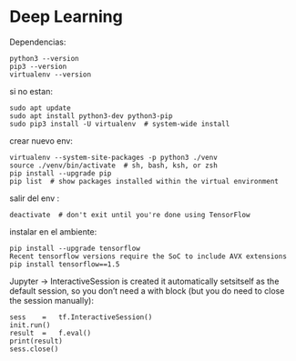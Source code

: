 Deep Learning
===

Dependencias:

	python3 --version
	pip3 --version
	virtualenv --version
si no estan:

	sudo apt update
	sudo apt install python3-dev python3-pip
	sudo pip3 install -U virtualenv  # system-wide install

crear nuevo env:

	virtualenv --system-site-packages -p python3 ./venv
	source ./venv/bin/activate  # sh, bash, ksh, or zsh
	pip install --upgrade pip
	pip list  # show packages installed within the virtual environment

salir del env :

	deactivate  # don't exit until you're done using TensorFlow

instalar en el ambiente:

	pip install --upgrade tensorflow
	Recent tensorflow versions require the SoC to include AVX extensions
	pip install tensorflow==1.5


Jupyter -> InteractiveSession is	created	it	automatically	setsitself	as	the	default	session,	so	you	don’t	need	a	 with 	block	(but	you	do	need	to	close	the	session
manually):

	sess	=	tf.InteractiveSession()
	init.run()
	result	=	f.eval()
	print(result)
	sess.close()
